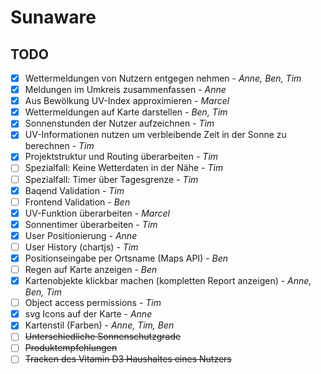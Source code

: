 ﻿# Sunaware
## TODO
- [x] Wettermeldungen von Nutzern entgegen nehmen - *Anne, Ben, Tim*
- [x] Meldungen im Umkreis zusammenfassen - *Anne*
- [x] Aus Bewölkung UV-Index approximieren - *Marcel*
- [x] Wettermeldungen auf Karte darstellen - *Ben, Tim*
- [x] Sonnenstunden der Nutzer aufzeichnen - *Tim*
- [x] UV-Informationen nutzen um verbleibende Zeit in der Sonne zu berechnen - *Tim*
- [x] Projektstruktur und Routing überarbeiten - *Tim*
- [ ] Spezialfall: Keine Wetterdaten in der Nähe - *Tim*
- [ ] Spezialfall: Timer über Tagesgrenze - *Tim*
- [x] Baqend Validation - *Tim*
- [ ] Frontend Validation - *Ben*
- [x] UV-Funktion überarbeiten - *Marcel*
- [x] Sonnentimer überarbeiten - *Tim*
- [x] User Positionierung - *Anne*
- [ ] User History (chartjs) - *Tim*
- [x] Positionseingabe per Ortsname (Maps API) - *Ben*
- [ ] Regen auf Karte anzeigen - *Ben*
- [x] Kartenobjekte klickbar machen (kompletten Report anzeigen) - *Anne, Ben, Tim*
- [ ] Object access permissions - *Tim*
- [x] svg Icons auf der Karte - *Anne*
- [x] Kartenstil (Farben) - *Anne, Tim, Ben*
- [ ] ~~Unterschiedliche Sonnenschutzgrade~~
- [ ] ~~Produktempfehlungen~~
- [ ] ~~Tracken des Vitamin D3 Haushaltes eines Nutzers~~